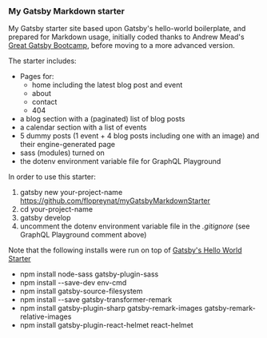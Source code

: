 ### My Gatsby Markdown starter

My Gatsby starter site based upon Gatsby's hello-world boilerplate, and prepared for Markdown usage, initially coded thanks to Andrew Mead's [Great Gatsby Bootcamp](https://www.youtube.com/watch?v=8t0vNu2fCCM), before moving to a more advanced version.

The starter includes:
- Pages for:
    - home including the latest blog post and event
    - about
    - contact
    - 404
- a blog section with a (paginated) list of blog posts
- a calendar section with a list of events
- 5 dummy posts (1 event + 4 blog posts including one with an image) and their engine-generated page
- sass (modules) turned on
- the dotenv environment variable file for GraphQL Playground

In order to use this starter:

1. gatsby new your-project-name https://github.com/flopreynat/myGatsbyMarkdownStarter
2. cd your-project-name
3. gatsby develop
4. uncomment the dotenv environment variable file in the _.gitignore_ (see GraphQL Playground comment above)

Note that the following installs were run on top of [Gatsby's Hello World Starter](https://github.com/gatsbyjs/gatsby-starter-hello-world)
- npm install node-sass gatsby-plugin-sass
- npm install --save-dev env-cmd
- npm install gatsby-source-filesystem
- npm install --save gatsby-transformer-remark
- npm install gatsby-plugin-sharp gatsby-remark-images gatsby-remark-relative-images
- npm install gatsby-plugin-react-helmet react-helmet